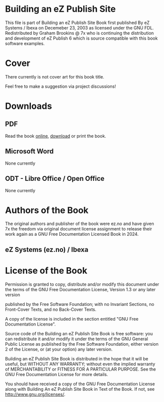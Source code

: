 # Building an eZ Publish Site

This file is part of Building an eZ Publish Site Book first published By eZ Systems / Ibexa on Decemeber 23, 2003 as licensed under the GNU FDL. Redistributed by Graham Brookins @ 7x who is continuing the distribution and development of eZ Publish 6 which is source compatible with this book software examples.

# Cover

There currently is not cover art for this book title.

Feel free to make a suggestion via project discussions!

# Downloads

## PDF

Read the book [online](https://raw.githubusercontent.com/se7enxweb/Book-Building-An-eZPublish-Site/master/source/building-an-ezpubilsh-site-in-2003.pdf), [download](https://raw.githubusercontent.com/se7enxweb/Book-Building-An-eZPublish-Site/master/source/building-an-ezpubilsh-site-in-2003.pdf) or print the book.

## Microsoft Word

None currently

## ODT - Libre Office / Open Office

None currently


# Authors of the Book

The original authors and publisher of the book were ez.no and have given 7x the freedom via original document license assignment to release their work again as a GNU Free Documentation Licensed Book in 2024.

## eZ Systems (ez.no) / Ibexa

# License of the Book

Permission is granted to copy, distribute and/or modify this document under the terms of the GNU Free Documentation License, Version 1.3 or any later version 

published by the Free Software Foundation; with no Invariant Sections, no Front-Cover Texts, and no Back-Cover Texts.

A copy of the license is included in the section entitled "GNU Free Documentation License".

Source code of the Building an eZ Publish Site Book is free software: you can redistribute it and/or modify it under the terms of the GNU General Public License as published by the Free Software Foundation, either version 2 of the License, or (at your option) any later version.

Building an eZ Publish Site Book is distributed in the hope that it will be useful, but WITHOUT ANY WARRANTY; without even the implied warranty of MERCHANTABILITY or FITNESS FOR A PARTICULAR PURPOSE.  See the GNU Free Documentation License for more details.

You should have received a copy of the GNU Free Documentation License along with Building An eZ Publish Site Book in Text of the Book. If not, see <http://www.gnu.org/licenses/>.
